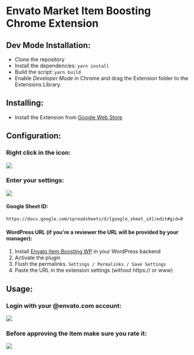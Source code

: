 
# Envato Market Item Boosting Chrome Extension

## Dev Mode Installation:

* Clone the repository
* Install the dependencies: `yarn install`
* Build the script: `yarn build`
* Enable _Developer Mode_ in Chrome and drag the Extension folder to the Extensions Library.


## Installing:

* Install the Extension from [Google Web Store](https://chrome.google.com/webstore/detail/envato-market-item-boosti/jabdfghjkodhfgnbmnnlajgaabmligno)

## Configuration:

### Right click in the icon:

![](https://user-images.githubusercontent.com/52452/43923374-981f9aec-9bef-11e8-8ba2-02b28b3deb8e.png)

### Enter your settings:

![](https://user-images.githubusercontent.com/52452/43923001-7323f072-9bee-11e8-972c-a6dc689acf12.png)

#### Google Sheet ID:

`https://docs.google.com/spreadsheets/d/[google_sheet_id]/edit#gid=0`

#### WordPress URL (if you're a reviewer the URL will be provided by your manager):

1. Install [Envato Item Boosting WP](https://github.com/ivorpad/envato-item-boosting-wp-plugin) in your WordPress backend
2. Activate the plugin
3. Flush the permalinks. `Settings / Permalinks / Save Settings`
4. Paste the URL in the extension settings (without https:// or www)

## Usage:

### Login with your @envato.com account:

![](https://user-images.githubusercontent.com/52452/43924319-5107be84-9bf2-11e8-89b2-e53f3c0c5269.png)

### Before approving the item make sure you rate it:

![](https://user-images.githubusercontent.com/52452/43924354-6e1b6f0c-9bf2-11e8-9e0d-bc9a903f97d7.png)
